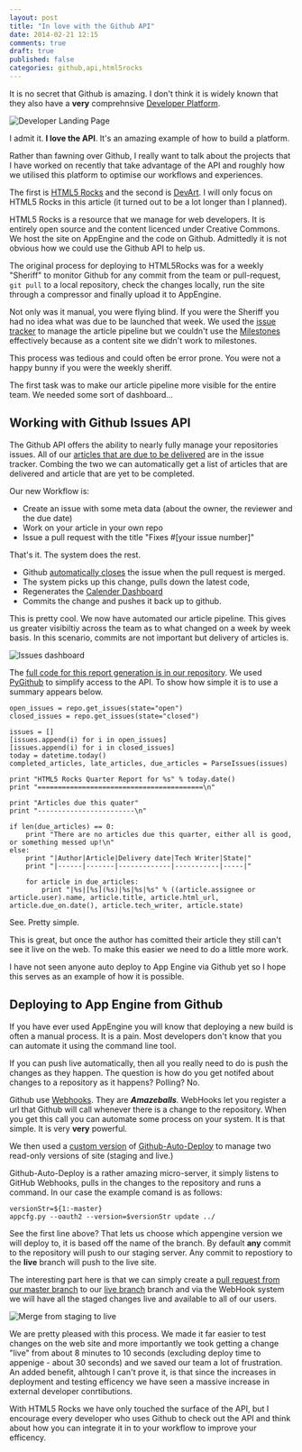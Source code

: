 ```yaml
---
layout: post
title: "In love with the Github API"
date: 2014-02-21 12:15
comments: true
draft: true
published: false
categories: github,api,html5rocks
---
```


It is no secret that Github is amazing.  I don't think it is widely known that they also have a **very** comprehnsive [Developer Platform](http://developer.github.com/).

![Developer Landing Page](/images/developers-github.png)

I admit it.  **I love the API**.  It's an amazing example of how to build a platform.

Rather than fawning over Github, I really want to talk about the projects that I have worked on recently that take advantage of the API and roughly how we utilised this platform to optimise our workflows and experiences.

The first is [HTML5 Rocks](http://www.html5rocks.com/) and the second is [DevArt](http://devart.withgoogle.com).  I will only focus on HTML5 Rocks in this article (it turned out to be a lot longer than I planned).

HTML5 Rocks is a resource that we manage for web developers.  It is entirely open source and the content licenced under Creative Commons.  We host the site on AppEngine and the code on Github.  Admittedly it is not obvious how we could use the Github API to help us.

The original process for deploying to HTML5Rocks was for a weekly "Sheriff" to monitor Github for any commit from the team or pull-request, `git pull` to a local repository, check the changes locally, run the site through a compressor and finally upload it to AppEngine.  

Not only was it manual, you were flying blind.  If you were the Sheriff you had no idea what was due to be launched that week.  We used the [issue tracker](https://github.com/html5rocks/www.html5rocks.com/issues) to manage the article pipeline but we couldn't use the [Milestones](https://github.com/html5rocks/www.html5rocks.com/issues/milestones) effectively because as a content site we didn't work to milestones.

This process was tedious and could often be error prone.  You were not a happy bunny if you were the weekly sheriff.

The first task was to make our article pipeline more visible for the entire team.  We needed some sort of dashboard...

## Working with Github Issues API

The Github API offers the ability to nearly fully manage your repositories issues.  All of our [articles that are due to be delivered](https://github.com/html5rocks/www.html5rocks.com/issues?direction=desc&labels=new+article&page=1&sort=created&state=open) are in the issue tracker.  Combing the two we can automatically get a list of articles that are delivered and article that are yet to be completed.

Our new Workflow is:

*  Create an issue with some meta data (about the owner, the reviewer and the due date)
*  Work on your article in your own repo
*  Issue a pull request with the title "Fixes #[your issue number]"

That's it.  The system does the rest.

*  Github [automatically closes](https://help.github.com/articles/closing-issues-via-commit-messages) the issue when the pull request is merged.  
*  The system picks up this change, pulls down the latest code, 
*  Regenerates the [Calender Dashboard](https://github.com/html5rocks/www.html5rocks.com/blob/master/CALENDAR.md)
*  Commits the change and pushes it back up to github.

This is pretty cool.  We now have automated our article pipeline.  This gives us greater visibiltiy across the team as to what changed on a week by week basis.  In this scenario, commits are not important but delivery of articles is.

![Issues dashboard](/images/html5rocks-issues.png)

The [full code for this report generation is in our repository](https://github.com/html5rocks/www.html5rocks.com/blob/master/reports/quarter-report.py).  We used [PyGithub](https://github.com/jacquev6/PyGithub) to simplify access to the API.  To show how simple it is to use a summary appears below.

    open_issues = repo.get_issues(state="open")
    closed_issues = repo.get_issues(state="closed")

    issues = []
    [issues.append(i) for i in open_issues]
    [issues.append(i) for i in closed_issues]
    today = datetime.today()
    completed_articles, late_articles, due_articles = ParseIssues(issues)

    print "HTML5 Rocks Quarter Report for %s" % today.date()
    print "=========================================\n"

    print "Articles due this quater"    
    print "------------------------\n"

    if len(due_articles) == 0: 
        print "There are no articles due this quarter, either all is good, or something messed up!\n"
    else:
        print "|Author|Article|Delivery date|Tech Writer|State|"
        print "|------|-------|-------------|-----------|-----|"

        for article in due_articles:
            print "|%s|[%s](%s)|%s|%s|%s" % ((article.assignee or article.user).name, article.title, article.html_url, article.due_on.date(), article.tech_writer, article.state)

See.  Pretty simple.

This is great, but once the author has comitted their article they still can't see it live on the web.  To make this easier we need to do a little more work.

I have not seen anyone auto deploy to App Engine via Github yet so I hope this serves as an example of how it is possible.

## Deploying to App Engine from Github

If you have ever used AppEngine you will know that deploying a new build is often a manual process.  It is a pain.  Most developers don't know that you can automate it using the command line tool.

If you can push live automatically, then all you really need to do is push the changes as they happen.  The question is how do you get notifed about changes to a repository as it happens?  Polling? No.

Github use [Webhooks](https://github.com/blog/1778-webhooks-level-up).  They are _**Amazeballs**_.  WebHooks let you register a url that Github will call whenever there is a change to the repository.  When you get this call you can automate some process on your system.  It is that simple.  It is very **very** powerful.

We then used a [custom version](https://github.com/PaulKinlan/Github-Auto-Deploy) of [Github-Auto-Deploy](https://github.com/logsol/Github-Auto-Deploy) to manage two read-only versions of site (staging and live.)

Github-Auto-Deploy is a rather amazing micro-server, it simply listens to GitHub Webhooks, pulls in the changes to the repository and runs a command.  In our case the example comand is as follows:

    versionStr=${1:-master}
    appcfg.py --oauth2 --version=$versionStr update ../

See the first line above?  That lets us choose which appengine version we will deploy to, it is based off the name of the branch.  By default **any** commit to the repository will push to our staging server.  Any commit to repostiory to the **live** branch will push to the live site.

The interesting part here is that we can simply create a [pull request from our master branch](https://github.com/html5rocks/www.html5rocks.com/pull/979) to our [live branch](https://github.com/html5rocks/www.html5rocks.com/tree/live) branch and via the WebHook system we will have all the staged changes live and available to all of our users.

![Merge from staging to live](/images/github-merge.png)

We are pretty pleased with this process.  We made it far easier to test changes on the web site and more importantly we took getting a change "live" from about 8 minutes to 10 seconds (excluding deploy time to appenige - about 30 seconds) and we saved our team a lot of frustration.  An added benefit, alhtough I can't prove it, is that since the increases in deployment and testing efficency we have seen a massive increase in external developer conrtibutions.

With HTML5 Rocks we have only touched the surface of the API, but I encourage every developer who uses Github to check out the API and think about how you can integrate it in to your workflow to improve your efficency.

